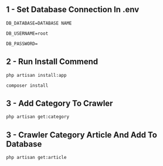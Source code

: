 ## 1 - Set Database Connection In .env
`DB_DATABASE=DATABASE NAME`

`DB_USERNAME=root`

`DB_PASSWORD=`

## 2 -  Run Install Commend

`php artisan install:app`

`composer install`

## 3 - Add Category To Crawler
`php artisan get:category`

## 3 - Crawler Category Article And Add To Database
`php artisan get:article`
